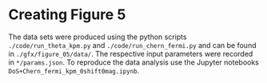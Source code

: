 # Creating Figure 5

The data sets were produced using the python scripts `./code/run_theta_kpm.py` and `./code/run_chern_fermi.py` and can be found in `./gfx/figure_05/data/`.
The respective input parameters were recorded in `*/params.json`.
To reproduce the data analysis use the Jupyter notebooks `DoS+Chern_fermi_kpm_0shift0mag.ipynb`.